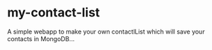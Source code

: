 # my-contact-list
A simple webapp to make your own contactlList which will save your contacts in MongoDB...
